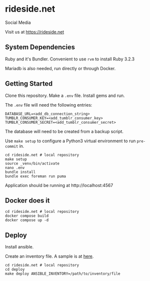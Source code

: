 # rideside.net

Social Media

Visit us at https://rideside.net

## System Dependencies

Ruby and it's Bundler. Convenient to use `rvm` to install Ruby 3.2.3

Mariadb is also needed, run directly or through Docker.

## Getting Started

Clone this repository. Make a `.env` file. Install gems and run.

The `.env` file will need the following entries:

```
DATABASE_URL=<add_db_connection_string>
TUMBLR_CONSUMER_KEY=<add_tumblr_consumer_key>
TUMBLR_CONSUMER_SECRET=<add_tumblr_consumer_secret>
```

The database will need to be created from a backup script.

Use `make setup` to configure a Python3 virtual environment to run `pre-commit` in.


```
cd rideside.net # local repository
make setup
source _venv/bin/activate
nano .env
bundle install
bundle exec foreman run puma
```

Application should be running at http://localhost:4567

## Docker does it

```
cd rideside.net # local repository
docker compose build
docker compose up -d
```

## Deploy

Install ansible.

Create an inventory file. A sample is at [here](./deploy/ansible/inventory.sample).

```
cd rideside.net # local repository
cd deploy
make deploy ANSIBLE_INVENTORY=/path/to/inventory/file
```
